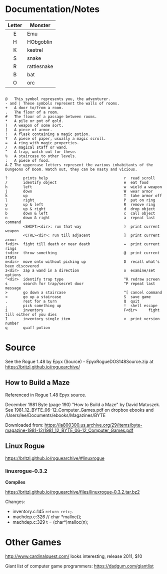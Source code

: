 # Documentation/Notes


| Letter 	| Monster |
| :-----:	| ---	| 
| E 	| Emu 	|
| H	| HObgoblin |
| K	| kestrel |
| S	| snake |
| R	| rattlesnake |
| B	| bat |
| O	| orc |


```

@	This symbol represents you, the adventurer.
- and |	These symbols represent the walls of rooms.
+	A door to/from a room.
.	The floor of a room.
#	The floor of a passage between rooms.
*	A pile or pot of gold.
)	A weapon of some sort.
]	A piece of armor.
!	A flask containing a magic potion.
?	A piece of paper, usually a magic scroll.
=	A ring with magic properties.
/	A magical staff or wand.
^	A trap, watch out for these.
%	A staircase to other levels.
:	A piece of food.
A-Z	The uppercase letters represent the various inhabitants of the Dungeons of Doom. Watch out, they can be nasty and vicious.
```

```
?       prints help                                  r  read scroll
/       identify object                              e  eat food
h       left                                         w  wield a weapon
j       down                                         W  wear armor
k       up                                           T  take armor off
l       right                                        P  put on ring
y       up & left                                    R  remove ring
u       up & right                                   d  drop object
b       down & left                                  c  call object
n       down & right                                 a  repeat last command
        <SHIFT><dir>: run that way                   )  print current weapon
        <CTRL><dir>: run till adjacent               ]  print current armor
f<dir>  fight till death or near death               =  print current rings
t<dir>  throw something                              @  print current stats
m<dir>  move onto without picking up                 D  recall what's been discovered
z<dir>  zap a wand in a direction                    o  examine/set options
^<dir>  identify trap type                           ^R redraw screen
s       search for trap/secret door                  ^P repeat last message
>       go down a staircase                          ^[ cancel command
<       go up a staircase                            S  save game
.       rest for a turn                              Q  quit
,       pick something up                            !  shell escape
i       inventory                                    F<dir>     fight till either of you dies
I       inventory single item                        v  print version number
q       quaff potion
```


# Source


See the Rogue 1.48 by Epyx (Source) - EpyxRogueDOS148Source.zip at <https://britzl.github.io/roguearchive/>

## How to Build a Maze

Referenced in Rogue 1.48 Epyx source. 

December 1981 Byte (page 190) "How to Build a Maze" by David Matuszek. See 1981_12_BYTE_06-12_Computer_Games.pdf on dropbox ebooks and /Users/lee/Documents/ebooks/Magazines/BYTE

Downloaded from: https://ia800300.us.archive.org/29/items/byte-magazine-1981-12/1981_12_BYTE_06-12_Computer_Games.pdf

## Linux Rogue
https://britzl.github.io/roguearchive/#linuxrogue

### linuxrogue-0.3.2
**Compiles**

https://britzl.github.io/roguearchive/files/linuxrogue-0.3.2.tar.bz2

Changes:

- inventory.c:145 	`return retc;`.
- machdep.c:326 	//	char *malloc();
- machdep.c:329 	t = (char*)malloc(n);


# Other Games

http://www.cardinalquest.com/ looks interesting, release 2011, $10

Giant list of computer game programmers: 
https://dadgum.com/giantlist